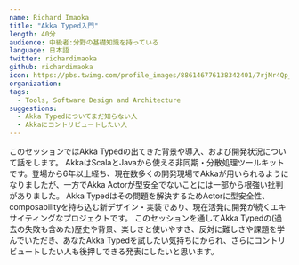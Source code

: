 ```yaml
---
name: Richard Imaoka
title: "Akka Typed入門"
length: 40分
audience: 中級者:分野の基礎知識を持っている
language: 日本語
twitter: richardimaoka
github: richardimaoka
icon: https://pbs.twimg.com/profile_images/886146776138342401/7rjMr4Qp_400x400.jpg
organization: 
tags:
  - Tools, Software Design and Architecture
suggestions:
  - Akka Typedについてまだ知らない人 
  - Akkaにコントリビュートしたい人
---
```

このセッションではAkka Typedの出てきた背景や導入、および開発状況について話をします。
AkkaはScalaとJavaから使える非同期・分散処理ツールキットです。登場から6年以上経ち、現在数多くの開発現場でAkkaが用いられるようになりましたが、一方でAkka Actorが型安全でないことには一部から根強い批判がありました。
Akka Typedはその問題を解決するためActorに型安全性、composabilityを持ち込む新デザイン・実装であり、現在活発に開発が続くエキサイティングなプロジェクトです。
このセッションを通してAkka Typedの(過去の失敗も含めた)歴史や背景、楽しさと使いやすさ、反対に難しさや課題を学んでいただき、あなたAkka Typedを試したい気持ちにかられ、さらにコントリビュートしたい人も後押しできる発表にしたいと思います。